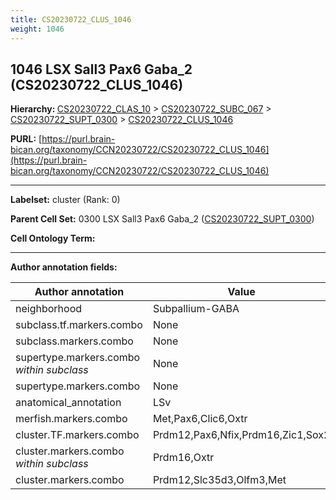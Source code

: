 ```yaml
---
title: CS20230722_CLUS_1046
weight: 1046
---
```

## 1046 LSX Sall3 Pax6 Gaba_2 (CS20230722_CLUS_1046)
<b>Hierarchy: </b>
[CS20230722_CLAS_10](../CS20230722_CLAS_10) >
[CS20230722_SUBC_067](../CS20230722_SUBC_067) >
[CS20230722_SUPT_0300](../CS20230722_SUPT_0300) >
[CS20230722_CLUS_1046](../CS20230722_CLUS_1046)

**PURL:** [https://purl.brain-bican.org/taxonomy/CCN20230722/CS20230722_CLUS_1046](https://purl.brain-bican.org/taxonomy/CCN20230722/CS20230722_CLUS_1046)

---


**Labelset:** cluster (Rank: 0)

**Parent Cell Set:** 0300 LSX Sall3 Pax6 Gaba_2 ([CS20230722_SUPT_0300](../CS20230722_SUPT_0300))



**Cell Ontology Term:** 

[MARKER GENES.]: #


---

[TRANSFERRED ANNOTATIONS.]: #


[AUTHOR ANNOTATION FIELDS.]: #


**Author annotation fields:**

| Author annotation | Value |
|-------------------|-------|
|neighborhood|Subpallium-GABA|
|subclass.tf.markers.combo|None|
|subclass.markers.combo|None|
|supertype.markers.combo _within subclass_|None|
|supertype.markers.combo|None|
|anatomical_annotation|LSv|
|merfish.markers.combo|Met,Pax6,Clic6,Oxtr|
|cluster.TF.markers.combo|Prdm12,Pax6,Nfix,Prdm16,Zic1,Sox2|
|cluster.markers.combo _within subclass_|Prdm16,Oxtr|
|cluster.markers.combo|Prdm12,Slc35d3,Olfm3,Met|
